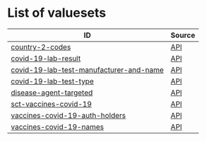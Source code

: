 # List of valuesets

| ID | Source |
| -- | ------ |
| [country-2-codes](country-2-codes.json) | [API](https://dgca-businessrule-service-test.ezdrav.si/valuesets/bb1bc3b46cfc9913dceef8c362675eb810a42babb96fb23bee02275d7bdfbd4c) |
| [covid-19-lab-result](covid-19-lab-result.json) | [API](https://dgca-businessrule-service-test.ezdrav.si/valuesets/64f946691cc68966335da6dfe16d4177de8c5d3ce6abc2cf18c30103a70763d6) |
| [covid-19-lab-test-manufacturer-and-name](covid-19-lab-test-manufacturer-and-name.json) | [API](https://dgca-businessrule-service-test.ezdrav.si/valuesets/9f6bb120513ee8b58f43d85ce2f1b7b3d3cc247f3a2ac79cec59c43e113bb232) |
| [covid-19-lab-test-type](covid-19-lab-test-type.json) | [API](https://dgca-businessrule-service-test.ezdrav.si/valuesets/a414db002259278577e5e29241096936ac955b27c0f09ebd6c1a84ca8334ee1c) |
| [disease-agent-targeted](disease-agent-targeted.json) | [API](https://dgca-businessrule-service-test.ezdrav.si/valuesets/50c3e3bd108e955e209ff428ef5ce4751514fef892d9ed8912b89a1f1ce89559) |
| [sct-vaccines-covid-19](sct-vaccines-covid-19.json) | [API](https://dgca-businessrule-service-test.ezdrav.si/valuesets/c1f0b3585687f51eb510267b5fc5d4471f2289eb3d43d547c493e0ae2ea498b7) |
| [vaccines-covid-19-auth-holders](vaccines-covid-19-auth-holders.json) | [API](https://dgca-businessrule-service-test.ezdrav.si/valuesets/eebc136a1a8b311d77721896912e3d52df31e70131cf069670b9260296113cb3) |
| [vaccines-covid-19-names](vaccines-covid-19-names.json) | [API](https://dgca-businessrule-service-test.ezdrav.si/valuesets/d931d2fb1f029d2cd4f104128cb94191d322ca1e57fdd50eaf2e34e7b228d84d) |
